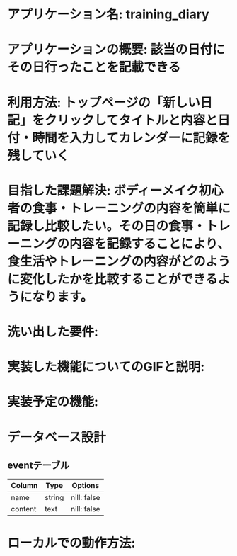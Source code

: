# アプリケーション名: training_diary

# アプリケーションの概要: 該当の日付にその日行ったことを記載できる

# 利用方法: トップページの「新しい日記」をクリックしてタイトルと内容と日付・時間を入力してカレンダーに記録を残していく

# 目指した課題解決: ボディーメイク初心者の食事・トレーニングの内容を簡単に記録し比較したい。その日の食事・トレーニングの内容を記録することにより、食生活やトレーニングの内容がどのように変化したかを比較することができるようになります。

# 洗い出した要件: 

# 実装した機能についてのGIFと説明:

# 実装予定の機能:

# データベース設計

## eventテーブル

| Column  | Type       | Options     |
| ------- | ---------- | ----------- |
| name    | string     | nill: false |
| content | text       | nill: false |

# ローカルでの動作方法:
